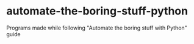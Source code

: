 # automate-the-boring-stuff-python
Programs made while following "Automate the boring stuff with Python" guide
